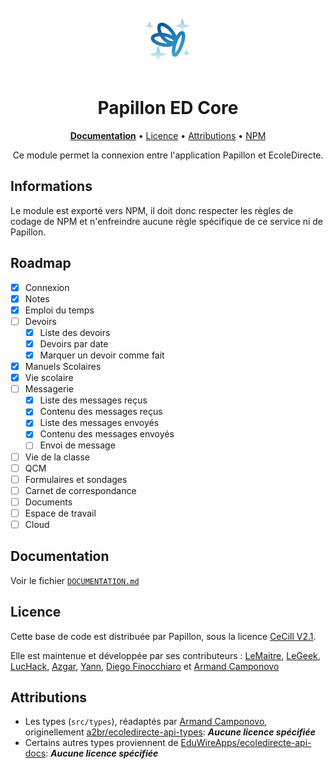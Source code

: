 <div align="center">
<br>
<br>
<img alt="Logo" src=".github/icon.png" width="100" height="100"/>

# Papillon ED Core

[**Documentation**](DOCUMENTATION.md) • [Licence](#licence) • [Attributions](#attributions) • [NPM]()

Ce module permet la connexion entre l'application Papillon et EcoleDirecte.

</div>


## Informations

Le module est exporté vers NPM, il doit donc respecter les règles de codage de NPM et n'enfreindre aucune règle spécifique de ce service ni de Papillon.

## Roadmap
- [x] Connexion
- [x] Notes
- [x] Emploi du temps
- [ ] Devoirs
  - [x] Liste des devoirs
  - [x] Devoirs par date
  - [x] Marquer un devoir comme fait
- [x] Manuels Scolaires
- [x] Vie scolaire 
- [ ] Messagerie
  - [x] Liste des messages reçus
  - [x] Contenu des messages reçus
  - [x] Liste des messages envoyés
  - [x] Contenu des messages envoyés
  - [ ] Envoi de message
- [ ] Vie de la classe
- [ ] QCM
- [ ] Formulaires et sondages
- [ ] Carnet de correspondance
- [ ] Documents
- [ ] Espace de travail
- [ ] Cloud

## Documentation
Voir le fichier [`DOCUMENTATION.md`](DOCUMENTATION.md)

## Licence

Cette base de code est distribuée par Papillon, sous la licence [CeCill V2.1](LICENSE).

Elle est maintenue et développée par ses contributeurs : [LeMaitre](https://github.com/LeMaitre4523), [LeGeek](https://github.com/LeGeek01), [LucHack](https://github.com/lucas-luchack), [Azgar](https://github.com/azgaresncf), [Yann](https://github.com/yannouuuu), [Diego Finocchiaro](https://github.com/diegofino15) et  [Armand Camponovo](https://github.com/camarm-dev)

## Attributions

- Les types (`src/types`), réadaptés par [Armand Camponovo](https://github.com/camarm-dev/ecoledirecte-api-types), originellement [a2br/ecoledirecte-api-types](https://github.com/a2br/ecoledirecte-api-types): _**_Aucune licence spécifiée_**_
- Certains autres types proviennent de [EduWireApps/ecoledirecte-api-docs](https://github.com/EduWireApps/ecoledirecte-api-docs): _**Aucune licence spécifiée**_
